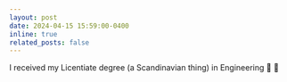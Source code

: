```yaml
---
layout: post
date: 2024-04-15 15:59:00-0400
inline: true
related_posts: false
---
```


I received my Licentiate degree (a Scandinavian thing) in Engineering :partying_face: :balloon:
